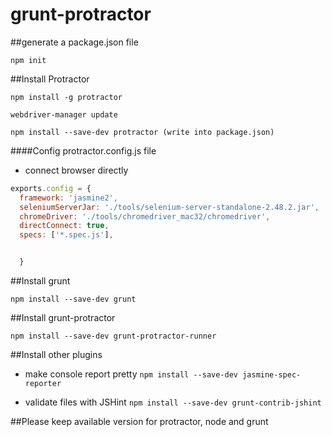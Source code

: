 # grunt-protractor

##generate a package.json file

`npm init`

##Install Protractor
```
npm install -g protractor

webdriver-manager update

npm install --save-dev protractor (write into package.json)
```

####Config protractor.config.js file

+ connect browser directly
```js
exports.config = {
  framework: 'jasmine2',
  seleniumServerJar: './tools/selenium-server-standalone-2.48.2.jar',
  chromeDriver: './tools/chromedriver_mac32/chromedriver',
  directConnect: true,
  specs: ['*.spec.js'],


  }

```
##Install grunt

`npm install --save-dev grunt`

##Install grunt-protractor

`npm install --save-dev grunt-protractor-runner`

##Install other plugins

+ make console report pretty
`npm install --save-dev jasmine-spec-reporter`

+ validate files with JSHint
`npm install --save-dev grunt-contrib-jshint`

##Please keep available version for protractor, node and grunt
